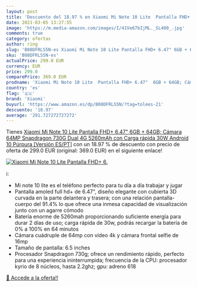 ```yaml
---
layout: post
title: 'Descuento del 18.97 % en Xiaomi Mi Note 10 Lite  Pantalla FHD+ 6.'
date: 2021-03-05 13:27:55
image: 'https://m.media-amazon.com/images/I/41Ve67bIjML._SL400_.jpg'
comments: true
category: ofertas
author: ring
slug: 'B08DFRLS5N-es Xiaomi Mi Note 10 Lite Pantalla FHD+ 6.47" 6GB + 64GB;...'
sku: 'B08DFRLS5N-es'
actualPrice: 299.0 EUR
currency: EUR
price: 299.0
comparePrice: 369.0 EUR
prodname: 'Xiaomi Mi Note 10 Lite  Pantalla FHD+ 6.47"  6GB + 64GB; Cámara 64MP  Snapdragon 730G  Dual 4G  5260mAh con Carga rápida 30W  Android 10  Púrpura [Versión ES/PT]'
country: 'es'
flag: '🇪🇸'
brand: 'Xiaomi'
buyurl: 'https://www.amazon.es/dp/B08DFRLS5N/?tag=tolees-21'
descuento: '18.97'
average: '291.727272727272'
---
```


Tienes [Xiaomi Mi Note 10 Lite  Pantalla FHD+ 6.47"  6GB + 64GB; Cámara 64MP  Snapdragon 730G  Dual 4G  5260mAh con Carga rápida 30W  Android 10  Púrpura [Versión ES/PT]](https://www.amazon.es/dp/B08DFRLS5N/?tag=tolees-21) con un 18.97 % de descuento con precio de oferta de 299.0 EUR (original: 369.0 EUR) en el siguiente enlace!

[![Xiaomi Mi Note 10 Lite  Pantalla FHD+ 6.](https://m.media-amazon.com/images/I/41Ve67bIjML._SL400_.jpg)](https://www.amazon.es/dp/B08DFRLS5N/?tag=tolees-21)

ℹ️:

- Mi note 10 lite es el teléfono perfecto para tu día a día trabajar y jugar
- Pantalla amoled full hd+ de 6.47", diseño elegante con cubierta 3D curvada en la parte delantera y trasera; con una relación pantalla-cuerpo del 91.4% lo que ofrece una inmesa capacidad de visualización junto con un agarre cómodo
- Batería enorme de 5260mah proporcionando suficiente energía para durar 2 días de uso; carga rápida de 30w, podrás recargar la batería de 0% a 100% en 64 minutos
- Cámara cuádruple de 64mp con vídeo 4k y cámara frontal selfie de 16mp
- Tamaño de pantalla: 6.5 inches
- Procesador Snapdragon 730g; ofrece un rendimiento rápido, perfecto para una experiencia ininterrumpida; frecuencia de la CPU: procesador kyrio de 8 núcleos, hasta 2.2ghz; gpu: adreno 618

[🛒 Accede a la oferta!!](https://www.amazon.es/dp/B08DFRLS5N/?tag=tolees-21)
